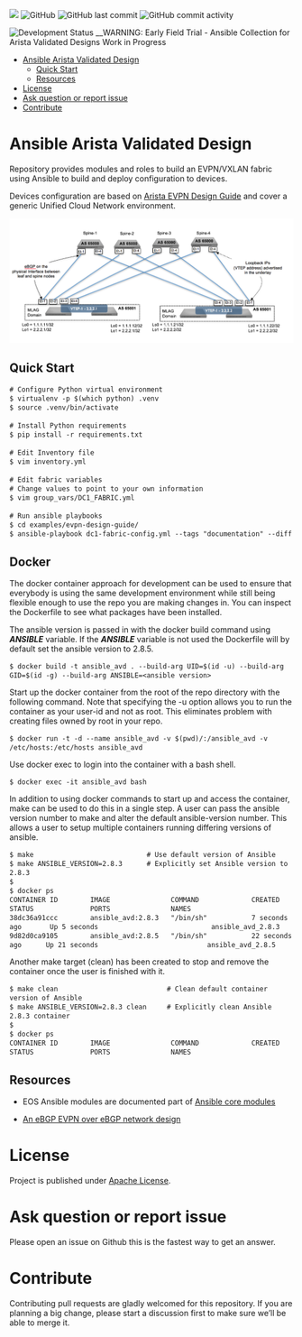 ![](https://img.shields.io/badge/Arista-EOS%20Automation-blue) ![GitHub](https://img.shields.io/github/license/aristanetworks/ansible-avd)  ![GitHub last commit](https://img.shields.io/github/last-commit/aristanetworks/ansible-avd) ![GitHub commit activity](https://img.shields.io/github/commit-activity/w/aristanetworks/ansible-avd)

![Development Status](https://img.shields.io/badge/development-In_Progress-red)  __WARNING: 
Early Field Trial - Ansible Collection for Arista Validated Designs Work in Progress

<!-- @import "[TOC]" {cmd="toc" depthFrom=1 depthTo=6 orderedList=false} -->

<!-- code_chunk_output -->

- [Ansible Arista Validated Design](#ansible-arista-validated-design)
  - [Quick Start](#quick-start)
  - [Resources](#resources)
- [License](#license)
- [Ask question or report issue](#ask-question-or-report-issue)
- [Contribute](#contribute)

<!-- /code_chunk_output -->

# Ansible Arista Validated Design

Repository provides modules and roles to build an EVPN/VXLAN fabric using Ansible to build and deploy configuration to devices.

Devices configuration are based on [Arista EVPN Design Guide](https://www.arista.com/en/solutions/design-guides) and cover a generic Unified Cloud Network environment.

![arista-bgp-evpn-fabric](documentation/arista-bgp-evpn-vxlan.png)

## Quick Start

```shell
# Configure Python virtual environment
$ virtualenv -p $(which python) .venv
$ source .venv/bin/activate

# Install Python requirements
$ pip install -r requirements.txt

# Edit Inventory file
$ vim inventory.yml

# Edit fabric variables
# Change values to point to your own information
$ vim group_vars/DC1_FABRIC.yml

# Run ansible playbooks
$ cd examples/evpn-design-guide/
$ ansible-playbook dc1-fabric-config.yml --tags "documentation" --diff
```

## Docker

The docker container approach for development can be used to ensure that
everybody is using the same development environment while still being flexible
enough to use the repo you are making changes in. You can inspect the
Dockerfile to see what packages have been installed.

The ansible version is passed in with the docker build command using 
***ANSIBLE*** variable.  If the ***ANSIBLE*** variable is not used the
Dockerfile will by default set the ansible version to 2.8.5.

```
$ docker build -t ansible_avd . --build-arg UID=$(id -u) --build-arg GID=$(id -g) --build-arg ANSIBLE=<ansible version>
```

Start up the docker container from the root of the repo directory with the
following command. Note that specifying the -u option allows you to run the
container as your user-id and not as root. This eliminates problem with
creating files owned by root in your repo.

```
$ docker run -t -d --name ansible_avd -v $(pwd)/:/ansible_avd -v /etc/hosts:/etc/hosts ansible_avd
```

Use docker exec to login into the container with a bash shell.

```
$ docker exec -it ansible_avd bash
```

In addition to using docker commands to start up and access the container, make can be used to do 
this in a single step.  A user can pass the ansible version number to make and alter the default 
ansible-version number.  This allows a user to setup multiple containers running differing
versions of ansible.

```
$ make                            # Use default version of Ansible 
$ make ANSIBLE_VERSION=2.8.3      # Explicitly set Ansible version to 2.8.3
$
$ docker ps
CONTAINER ID        IMAGE               COMMAND             CREATED             STATUS              PORTS               NAMES
38dc36a91ccc        ansible_avd:2.8.3   "/bin/sh"           7 seconds ago       Up 5 seconds                            ansible_avd_2.8.3
9d82d0ca9105        ansible_avd:2.8.5   "/bin/sh"           22 seconds ago      Up 21 seconds                           ansible_avd_2.8.5
```

Another make target (clean) has been created to stop and remove the container once the user
is finished with it.

```
$ make clean                           # Clean default container version of Ansible 
$ make ANSIBLE_VERSION=2.8.3 clean     # Explicitly clean Ansible 2.8.3 container
$
$ docker ps
CONTAINER ID        IMAGE               COMMAND             CREATED             STATUS              PORTS               NAMES
```

## Resources

- EOS Ansible modules are documented part of [Ansible core modules](https://docs.ansible.com/ansible/latest/modules/list_of_network_modules.html#eos)

- [An eBGP EVPN over eBGP network design](https://eos.arista.com/evpn-configuration-ebgp-design-for-evpn-overlay-network/)

# License

Project is published under [Apache License](LICENSE).

# Ask question or report issue

Please open an issue on Github this is the fastest way to get an answer.

# Contribute

Contributing pull requests are gladly welcomed for this repository. If you are planning a big change, please start a discussion first to make sure we’ll be able to merge it.
